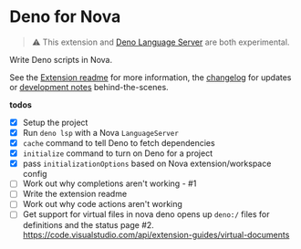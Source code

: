 # Deno for Nova

> :warning: This extension and [Deno Language Server](https://github.com/denoland/deno/tree/main/cli/lsp) are both experimental.

Write Deno scripts in Nova.

See the [Extension readme](/Deno.novaextension/README.md) for more information,
the [changelog](/Deno.novaextension/CHANGELOG.md) for updates
or [development notes](/DEV.md) behind-the-scenes.

**todos**

- [x] Setup the project
- [x] Run `deno lsp` with a Nova `LanguageServer`
- [x] `cache` command to tell Deno to fetch dependencies
- [x] `initialize` command to turn on Deno for a project
- [x] pass `initializationOptions` based on Nova extension/workspace config
- [ ] Work out why completions aren't working - #1
- [ ] Write the extension readme
- [ ] Work out why code actions aren't working
- [ ] Get support for virtual files in nova
      deno opens up `deno:/` files for definitions and the status page #2.
      https://code.visualstudio.com/api/extension-guides/virtual-documents
